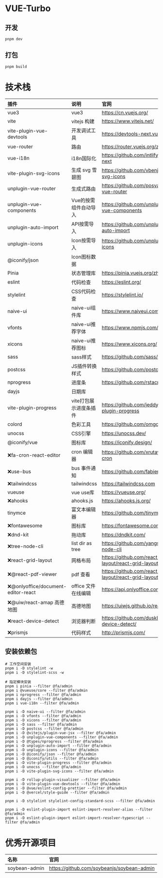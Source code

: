 # VUE-Turbo

## 开发

```
pnpm dev
```

## 打包

```
pnpm build
```

# 技术栈

| 插件                                | 说明                   | 官网                                                   |
| :---------------------------------- | :--------------------- | :----------------------------------------------------- |
| vue3                                | vue3                   | https://cn.vuejs.org/                                  |
| vite                                | vitejs 构建            | https://www.vitejs.net/                                |
| vite-plugin-vue-devtools            | 开发调试工具           | https://devtools-next.vuejs.org/                       |
| vue-router                          | 路由                   | https://router.vuejs.org/zh/                           |
| vue-i18n                            | i18n国际化             | https://github.com/intlify/vue-i18n-next               |
| vite-plugin-svg-icons               | 生成 svg 雪碧图        | https://github.com/vbenjs/vite-plugin-svg-icons        |
| unplugin-vue-router                 | 生成式路由             | https://github.com/posva/unplugin-vue-router           |
| unplugin-vue-components             | Vue的按需组件自动导入  | https://github.com/unplugin/unplugin-vue-components    |
| unplugin-auto-import                | API按需导入            | https://github.com/unplugin/unplugin-auto-import       |
| unplugin-icons                      | Icon按需导入           | https://github.com/unplugin/unplugin-icons             |
| @iconify/json                       | Icon图标数据           |                                                        |
| Pinia                               | 状态管理库             | https://pinia.vuejs.org/zh/                            |
| eslint                              | 代码检查               | https://eslint.org/                                    |
| stylelint                           | CSS代码检查            | https://stylelint.io/                                  |
| naive-ui                            | naive-ui组件库         | https://www.naiveui.com/                               |
| vfonts                              | naive-ui推荐字体       | https://www.npmjs.com/package/vfonts                   |
| xicons                              | naive-ui推荐图标       | https://www.xicons.org/                                |
| sass                                | sass样式               | https://github.com/sass/dart-sass                      |
| postcss                             | JS插件转换样式         | https://github.com/postcss/postcss                     |
| nprogress                           | 进度条                 | https://github.com/rstacruz/nprogress                  |
| dayjs                               | 日期库                 |                                                        |
| vite-plugin-progress                | vite打包展示进度条插件 | https://github.com/jeddygong/vite-plugin-progress      |
| colord                              | 色彩工具               | https://github.com/omgovich/colord                     |
| unocss                              | CSS引擎                | https://unocss.dev/                                    |
| @iconify/vue                        | 图标库                 | https://iconify.design/                                |
| ❌fa-cron-react-editor              | cron 编辑器            | https://github.com/xrutayisire/react-js-cron           |
| ❌use-bus                           | bus 事件通知           | https://github.com/fabienjuif/use-bus                  |
| ❌tailwindcss                       | tailwindcss            | https://tailwindcss.com                                |
| vueuse                              | vue use库              | https://vueuse.org/                                    |
| ❌ahooks                            | ahooks.js              | https://ahooks.js.org/                                 |
| tinymce                             | 富文本编辑器           | https://github.com/tinymce/tinymce                     |
| ❌fontawesome                       | 图标库                 | https://fontawesome.com/                               |
| ❌dnd-kit                           | 拖动库                 | https://dndkit.com/                                    |
| ❌tree-node-cli                     | list dir as tree       | https://github.com/yangshun/tree-node-cli              |
| ❌react-grid-layout                 | 网格布局               | https://github.com/react-grid-layout/react-grid-layout |
| ❌@react-pdf-viewer                 | pdf 查看               | https://github.com/react-grid-layout/react-grid-layout |
| ❌@onlyoffice/document-editor-react | office 文件在线编辑    | https://api.onlyoffice.com/                            |
| ❌@uiw/react-amap 高德地图          | 高德地图               | https://uiwjs.github.io/react-amap/                    |
| ❌react-device-detect               | 浏览器判断             | https://github.com/duskload/react-device-detect/       |
| ❌prismjs                           | 代码样式               | http://prismjs.com/                                    |

## 安装依赖包

```
# 工作空间安装
pnpm i -D stylelint -w
pnpm i -D stylelint-scss -w

# 指定模块安装
pnpm i pinia --filter @fa/admin
pnpm i @vueuse/core --filter @fa/admin
pnpm i nprogress --filter @fa/admin
pnpm i dayjs --filter @fa/admin
pnpm i vue-i18n --filter @fa/admin

pnpm i -D naive-ui --filter @fa/admin
pnpm i -D vfonts --filter @fa/admin
pnpm i -D xicons --filter @fa/admin
pnpm i -D sass --filter @fa/admin
pnpm i -D postcss --filter @fa/admin
pnpm i -D @vitejs/plugin-vue-jsx --filter @fa/admin
pnpm i -D unplugin-vue-components --filter @fa/admin
pnpm i -D @types/nprogress --filter @fa/admin
pnpm i -D unplugin-auto-import --filter @fa/admin
pnpm i -D unplugin-icons --filter @fa/admin
pnpm i -D @iconify/json --filter @fa/admin
pnpm i -D @iconify/utils --filter @fa/admin
pnpm i -D vite-plugin-progress --filter @fa/admin
pnpm i -D unocss --filter @fa/admin
pnpm i -D vite-plugin-svg-icons --filter @fa/admin

pnpm i -D rollup-plugin-visualizer --filter @fa/admin
pnpm i -D vite-plugin-vue-devtools --filter @fa/admin
pnpm i -D @vue/eslint-config-prettier --filter @fa/admin
pnpm i -D @vercel/style-guide --filter @fa/admin

pnpm i -D stylelint stylelint-config-standard-scss --filter @fa/admin

pnpm i -D eslint-plugin-import eslint-import-resolver-alias --filter @fa/admin
pnpm i -D eslint-plugin-import eslint-import-resolver-typescript --filter @fa/admin
```

# 优秀开源项目

| 名称          | 官网                                       |
| :------------ | :----------------------------------------- |
| soybean-admin | https://github.com/soybeanjs/soybean-admin |

